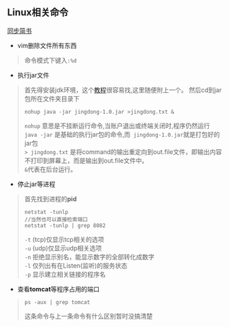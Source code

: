 ## Linux相关命令
  [同步简书](https://www.jianshu.com/p/736853240fdb)  
  
* vim删除文件所有东西  
> 命令模式下键入```:%d```  
* 执行jar文件  
> 首先得安装jdk环境，这个[教程](https://blog.csdn.net/weixin_36241760/article/details/80322639)很容易找,这里随便附上一个。
> 然后cd到jar包所在文件夹目录下  
> ```shell
> nohup java -jar jingdong-1.0.jar >jingdong.txt &
> ```
> `nohup` 意思是不挂断运行命令,当账户退出或终端关闭时,程序仍然运行  
> `java -jar` 是基础的执行jar包的命令,而` jingdong-1.0.jar`就是打包好的jar包  
> `> jingdong.txt` 是将command的输出重定向到out.file文件，即输出内容不打印到屏幕上，而是输出到out.file文件中。  
> `&`代表在后台运行。    
* 停止jar等进程  
> 首先找到进程的**pid**
> ```shell
> netstat -tunlp  
> //当然也可以直接检索端口
> netstat -tunlp | grep 8082
> ```
> `-t` (tcp)仅显示tcp相关的选项    
> `-u` (udp)仅显示udp相关选项  
> `-n` 拒绝显示别名，能显示数字的全部转化成数字  
> `-l` 仅列出有在Listen(监听)的服务状态  
> `-p` 显示建立相关链接的程序名  
* 查看**tomcat**等程序占用的端口
> ```shell
> ps -aux | grep tomcat
> ```
> 这条命令与上一条命令有什么区别暂时没搞清楚  
